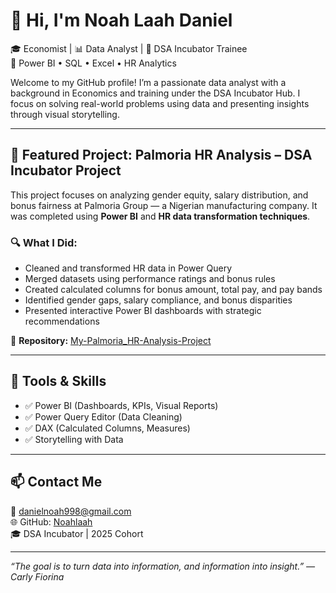 # 👋 Hi, I'm Noah Laah Daniel

🎓 Economist | 📊 Data Analyst | 🧠 DSA Incubator Trainee  
📍 Power BI • SQL • Excel • HR Analytics

Welcome to my GitHub profile! I’m a passionate data analyst with a background in Economics and training under the DSA Incubator Hub. I focus on solving real-world problems using data and presenting insights through visual storytelling.

---

## 💼 Featured Project: Palmoria HR Analysis – DSA Incubator Project

This project focuses on analyzing gender equity, salary distribution, and bonus fairness at Palmoria Group — a Nigerian manufacturing company. It was completed using **Power BI** and **HR data transformation techniques**.

### 🔍 What I Did:
- Cleaned and transformed HR data in Power Query
- Merged datasets using performance ratings and bonus rules
- Created calculated columns for bonus amount, total pay, and pay bands
- Identified gender gaps, salary compliance, and bonus disparities
- Presented interactive Power BI dashboards with strategic recommendations

📁 **Repository:** [My-Palmoria_HR-Analysis-Project](https://github.com/Noahlaah/My-Palmoria_HR-Analysis-Project)

---

## 🧰 Tools & Skills

- ✅ Power BI (Dashboards, KPIs, Visual Reports)
- ✅ Power Query Editor (Data Cleaning)
- ✅ DAX (Calculated Columns, Measures)
- ✅ Storytelling with Data

---

## 📫 Contact Me

📧 danielnoah998@gmail.com  
🌐 GitHub: [Noahlaah](https://github.com/Noahlaah)  
🎓 DSA Incubator | 2025 Cohort

---

_“The goal is to turn data into information, and information into insight.” — Carly Fiorina_
